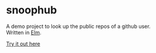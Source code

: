 # snoophub

A demo project to look up the public repos of a github user.  
Written in [Elm](http://elm-lang.org/).

[ Try it out here ](http://chrisbuttery.github.io/elm-snoophub/)
